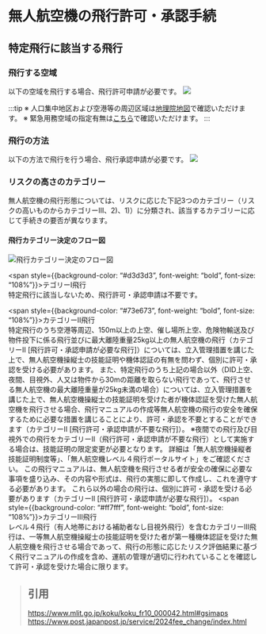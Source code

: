 # 無人航空機の飛行許可・承認手続

## 特定飛行に該当する飛行
### 飛行する空域
以下の空域を飛行する場合、飛行許可申請が必要です。
![](https://www.mlit.go.jp/common/001486329.png)

:::tip
※ 人口集中地区および空港等の周辺区域は[地理院地図](https://maps.gsi.go.jp/#10/35.675705/139.750214/&base=std&ls=std%7Cdid2020%7Ckokuarea&blend=0&disp=111&lcd=kokuarea&vs=c1g1j0h0k0l0u0t0z0r0s0m0f1)で確認いただけます。
※ 緊急用務空域の指定有無は[こちら](https://www.mlit.go.jp/koku/koku_tk10_000003.html#alert)で確認いただけます。
:::
### 飛行の方法
以下の方法で飛行を行う場合、飛行承認申請が必要です。
![](https://www.mlit.go.jp/common/001520680.png)

### リスクの高さのカテゴリー
無人航空機の飛行形態については、リスクに応じた下記3つのカテゴリー（リスクの高いものからカテゴリーⅢ、2)、1)）に分類され、該当するカテゴリーに応じて手続きの要否が異なります。
#### 飛行カテゴリー決定のフロー図
![飛行カテゴリー決定のフロー図](https://www.mlit.go.jp/common/001582831.png)

<span style={{background-color: “#d3d3d3”, font-weight: “bold”, font-size: “108%”}}>テゴリーⅠ飛行</span>   
特定飛行に該当しないため、飛行許可・承認申請は不要です。   

<span style={{background-color: “#73e673”, font-weight: “bold”, font-size: “108%”}}>カテゴリーⅡ飛行</span>   
特定飛行のうち空港等周辺、150m以上の上空、催し場所上空、危険物輸送及び物件投下に係る飛行並びに最大離陸重量25kg以上の無人航空機の飛行（カテゴリーⅡ [飛行許可・承認申請が必要な飛行]）については、立入管理措置を講じた上で、無人航空機操縦士の技能証明や機体認証の有無を問わず、個別に許可・承認を受ける必要があります。
また、特定飛行のうち上記の場合以外（DID上空、夜間、目視外、人又は物件から30mの距離を取らない飛行であって、飛行させる無人航空機の最大離陸重量が25kg未満の場合）については、立入管理措置を講じた上で、無人航空機操縦士の技能証明を受けた者が機体認証を受けた無人航空機を飛行させる場合、飛行マニュアルの作成等無人航空機の飛行の安全を確保するために必要な措置を講じることにより、許可・承認を不要とすることができます（カテゴリーⅡ [飛行許可・承認申請が不要な飛行]）。
※夜間での飛行及び目視外での飛行をカテゴリーⅡ（飛行許可・承認申請が不要な飛行）として実施する場合は、技能証明の限定変更が必要となります。
詳細は「無人航空機操縦者技能証明制度等」、「無人航空機レベル４飛行ポータルサイト」をご確認ください。
この飛行マニュアルは、無人航空機を飛行させる者が安全の確保に必要な事項を盛り込み、その内容や形式は、飛行の実態に即して作成し、これを遵守する必要があります。
これら以外の場合の飛行は、個別に許可・承認を受ける必要があります（カテゴリーⅡ [飛行許可・承認申請が必要な飛行]）。
<span style={{background-color: “#ff7fff”, font-weight: “bold”, font-size: “108%”}}>カテゴリーⅢ飛行</span>   
レベル４飛行（有人地帯における補助者なし目視外飛行）を含むカテゴリーⅢ飛行は、一等無人航空機操縦士の技能証明を受けた者が第一種機体認証を受けた無人航空機を飛行させる場合であって、飛行の形態に応じたリスク評価結果に基づく飛行マニュアルの作成を含め、運航の管理が適切に行われていることを確認して許可・承認を受けた場合に限ります。

> ## 引用   
> https://www.mlit.go.jp/koku/koku_fr10_000042.html#gsimaps
> https://www.post.japanpost.jp/service/2024fee_change/index.html
